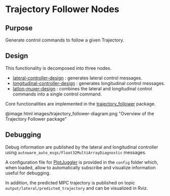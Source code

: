 # Trajectory Follower Nodes

## Purpose

Generate control commands to follow a given Trajectory.

## Design

This functionality is decomposed into three nodes.

- [lateral-controller-design](lateral_controller-design.md) : generates lateral control messages.
- [longitudinal-controller-design](longitudinal_controller-design.md) : generates longitudinal control messages.
- [latlon-muxer-design](latlon_muxer-design.md) : combines the lateral and longitudinal control commands
  into a single control command.

Core functionalities are implemented in the [trajectory_follower](../../../trajectory_follower/design/trajectory_follower-design.md#trajectory-follower) package.

@image html images/trajectory_follower-diagram.png "Overview of the Trajectory Follower package"

## Debugging

Debug information are published by the lateral and longitudinal controller using `autoware_auto_msgs/Float32MultiArrayDiagnostic` messages.

A configuration file for [PlotJuggler](https://github.com/facontidavide/PlotJuggler) is provided in the `config` folder which, when loaded, allow to automatically subscribe and visualize information useful for debugging.

In addition, the predicted MPC trajectory is published on topic `output/lateral/predicted_trajectory` and can be visualized in Rviz.
